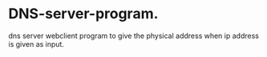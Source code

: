 # DNS-server-program.
dns server webclient program to give the physical address when ip address is given as input.

